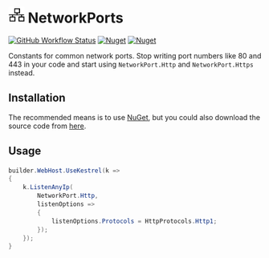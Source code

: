 # ![NetworkPorts](https://raw.githubusercontent.com/MarkCiliaVincenti/NetworkPorts/master/logo32.png) NetworkPorts
 [![GitHub Workflow Status](https://img.shields.io/github/workflow/status/MarkCiliaVincenti/NetworkPorts/.NET?logo=github&style=for-the-badge)](https://actions-badge.atrox.dev/MarkCiliaVincenti/NetworkPorts/goto?ref=master) [![Nuget](https://img.shields.io/nuget/v/NetworkPorts?label=NetworkPorts&logo=nuget&style=for-the-badge)](https://www.nuget.org/packages/NetworkPorts) [![Nuget](https://img.shields.io/nuget/dt/NetworkPorts?logo=nuget&style=for-the-badge)](https://www.nuget.org/packages/NetworkPorts)

Constants for common network ports. Stop writing port numbers like 80 and 443 in your code and start using `NetworkPort.Http` and `NetworkPort.Https` instead.

## Installation
The recommended means is to use [NuGet](https://www.nuget.org/packages/NetworkPorts), but you could also download the source code from [here](https://github.com/MarkCiliaVincenti/NetworkPorts/releases).

## Usage
```csharp
builder.WebHost.UseKestrel(k =>
{
    k.ListenAnyIp(
        NetworkPort.Http,
        listenOptions =>
        {
            listenOptions.Protocols = HttpProtocols.Http1;
        });
    });
}
```
